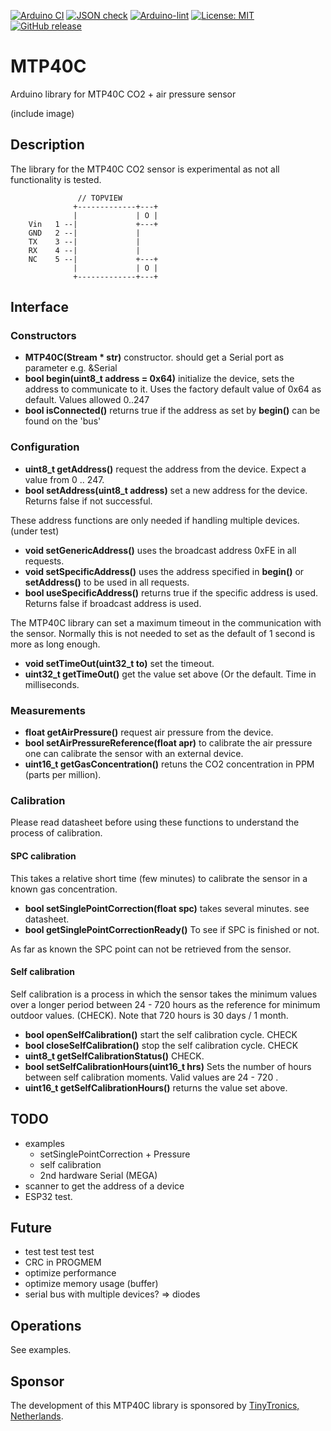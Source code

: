 
[![Arduino CI](https://github.com/RobTillaart/MTP40C/workflows/Arduino%20CI/badge.svg)](https://github.com/marketplace/actions/arduino_ci)
[![JSON check](https://github.com/RobTillaart/MTP40C/actions/workflows/jsoncheck.yml/badge.svg)](https://github.com/RobTillaart/MTP40C/actions/workflows/jsoncheck.yml)
[![Arduino-lint](https://github.com/RobTillaart/MTP40C/actions/workflows/arduino-lint.yml/badge.svg)](https://github.com/RobTillaart/MTP40C/actions/workflows/arduino-lint.yml)
[![License: MIT](https://img.shields.io/badge/license-MIT-green.svg)](https://github.com/RobTillaart/MTP40C/blob/master/LICENSE)
[![GitHub release](https://img.shields.io/github/release/RobTillaart/MTP40C.svg?maxAge=3600)](https://github.com/RobTillaart/MTP40C/releases)

# MTP40C

Arduino library for MTP40C CO2 + air pressure sensor

(include image)

## Description

The library for the MTP40C CO2 sensor is experimental as not all functionality is tested.


```
               // TOPVIEW
              +-------------+---+
              |             | O |
    Vin   1 --|             +---+
    GND   2 --|             |
    TX    3 --|             |
    RX    4 --|             |
    NC    5 --|             +---+
              |             | O |
              +-------------+---+
```


## Interface


### Constructors

- **MTP40C(Stream \* str)** constructor. should get a Serial port as parameter e.g. \&Serial
- **bool begin(uint8_t address = 0x64)** initialize the device, sets the address to communicate to it.
Uses the factory default value of 0x64 as default. Values allowed 0..247
- **bool isConnected()** returns true if the address as set by **begin()** can be found on the 'bus'


### Configuration

- **uint8_t getAddress()** request the address from the device.
Expect a value from 0 .. 247.
- **bool setAddress(uint8_t address)** set a new address for the device. 
Returns false if not successful.

These address functions are only needed if handling multiple devices. (under test)
- **void setGenericAddress()** uses the broadcast address 0xFE in all requests.
- **void setSpecificAddress()** uses the address specified in **begin()** or **setAddress()**
to be used in all requests.
- **bool useSpecificAddress()** returns true if the specific address is used.
Returns false if broadcast address is used.

The MTP40C library can set a maximum timeout in the communication with the sensor.
Normally this is not needed to set as the default of 1 second is more as long enough.
- **void setTimeOut(uint32_t to)** set the timeout.
- **uint32_t getTimeOut()** get the value set above (Or the default. Time in milliseconds.


### Measurements

- **float getAirPressure()** request air pressure from the device.
- **bool setAirPressureReference(float apr)** to calibrate the air pressure one can calibrate 
the sensor with an external device. 
- **uint16_t getGasConcentration()** retuns the CO2 concentration in PPM (parts per million).


### Calibration

Please read datasheet before using these functions to understand the process of calibration.


#### SPC calibration

This takes a relative short time (few minutes) to calibrate the sensor in a known 
gas concentration. 

- **bool setSinglePointCorrection(float spc)** takes several minutes. see datasheet.
- **bool getSinglePointCorrectionReady()** To see if SPC is finished or not.

As far as known the SPC point can not be retrieved from the sensor.


#### Self calibration

Self calibration is a process in which the sensor takes the minimum values over a longer period
between 24 - 720 hours as the reference for minimum outdoor values. (CHECK).
Note that 720 hours is 30 days / 1 month.

- **bool openSelfCalibration()** start the self calibration cycle. CHECK
- **bool closeSelfCalibration()** stop the self calibration cycle. CHECK
- **uint8_t getSelfCalibrationStatus()** CHECK.
- **bool setSelfCalibrationHours(uint16_t hrs)** Sets the number of hours between self calibration
moments. Valid values are 24 - 720 .
- **uint16_t getSelfCalibrationHours()** returns the value set above.


## TODO

- examples
  - setSinglePointCorrection + Pressure
  - self calibration
  - 2nd hardware Serial (MEGA)
- scanner to get the address of a device
- ESP32 test.


## Future

- test test test test
- CRC in PROGMEM
- optimize performance
- optimize memory usage  (buffer)
- serial bus with multiple devices? => diodes


## Operations

See examples.


## Sponsor 

The development of this MTP40C library is sponsored by [TinyTronics, Netherlands](https://www.tinytronics.nl/shop/en).
